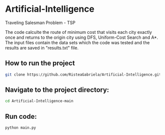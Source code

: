 # Artificial-Intelligence
Traveling Salesman Problem - TSP

The code calculte the route of minimum cost that visits each city exactly once and returns to the
origin city using DFS, Uniform-Cost Search and A*. The input files contain the data sets which the code was tested and the results
are saved in "results.txt" file.

## How to run the project
```bash
git clone https://github.com/RisteaGabriela/Artificial-Intelligence.git
```
## Navigate to the project directory:
```bash
cd Artificial-Intelligence-main
```
## Run code:
```bash
python main.py
```
